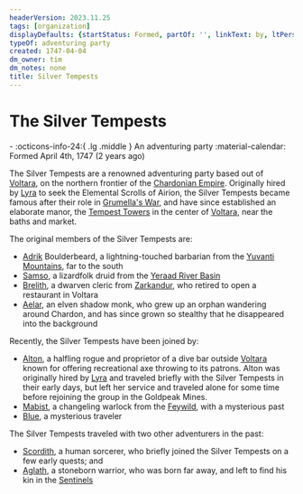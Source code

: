 ```yaml
---
headerVersion: 2023.11.25
tags: [organization]
displayDefaults: {startStatus: Formed, partOf: '', linkText: by, ltPerson: by}
typeOf: adventuring party
created: 1747-04-04
dm_owner: tim
dm_notes: none
title: Silver Tempests
---
```

# The Silver Tempests
<div class="grid cards ext-narrow-margin ext-one-column" markdown>
-
   :octicons-info-24:{ .lg .middle } An adventuring party  
   :material-calendar: Formed April 4th, 1747 (2 years ago)  
</div>


The Silver Tempests are a renowned adventuring party based out of [Voltara](<../../../gazetteer/northwest-coast/northern-provinces/voltara/voltara.md>), on the northern frontier of the [Chardonian Empire](<../../../gazetteer/greater-chardon/chardonian-empire/chardonian-empire.md>). Originally hired by [Lyra](<../../chardonians/lyra.md>) to seek the Elemental Scrolls of Airion, the Silver Tempests became famous after their role in [Grumella's War](<../../../events/1700s/grumella-s-war.md>), and have since established an elaborate manor, the [Tempest Towers](<../../../campaigns/great-library-campaign/tempest-towers.md>) in the center of [Voltara](<../../../gazetteer/northwest-coast/northern-provinces/voltara/voltara.md>), near the baths and market. 

The original members of the Silver Tempests are:
- [Adrik](<./adrik.md>) Boulderbeard, a lightning-touched barbarian from the [Yuvanti Mountains](<../../../gazetteer/greater-dunmar/yuvanti-mountains.md>), far to the south
- [Samso](<./samso.md>), a lizardfolk druid from the [Yeraad River Basin](<../../../gazetteer/major-rivers/yeraad-river-basin.md>)
- [Brelith](<./brelith.md>), a dwarven cleric from [Zarkandur](<../../../gazetteer/central-highlands/dwarven-kingdoms/zarkandur.md>), who retired to open a restaurant in Voltara
- [Aelar](<./aelar.md>), an elven shadow monk, who grew up an orphan wandering around Chardon, and has since grown so stealthy that he disappeared into the background

Recently, the Silver Tempests have been joined by:
- [Alton](<./alton.md>), a halfling rogue and proprietor of a dive bar outside [Voltara](<../../../gazetteer/northwest-coast/northern-provinces/voltara/voltara.md>) known for offering recreational axe throwing to its patrons. Alton was originally hired by [Lyra](<../../chardonians/lyra.md>) and traveled briefly with the Silver Tempests in their early days, but left her service and traveled alone for some time before rejoining the group in the Goldpeak Mines.
- [Mabist](<./mabist.md>), a changeling warlock from the [Feywild](<../../../cosmology/feywild.md>), with a mysterious past
- [Blue](<./blue.md>), a mysterious traveler

The Silver Tempests traveled with two other adventurers in the past:
- [Scordith](<./scordith.md>), a human sorcerer, who briefly joined the Silver Tempests on a few early quests; and
- [Aglath](<./aglath.md>), a stoneborn warrior, who was born far away, and left to find his kin in the [Sentinels](<../../../gazetteer/sentinel-range.md>)


